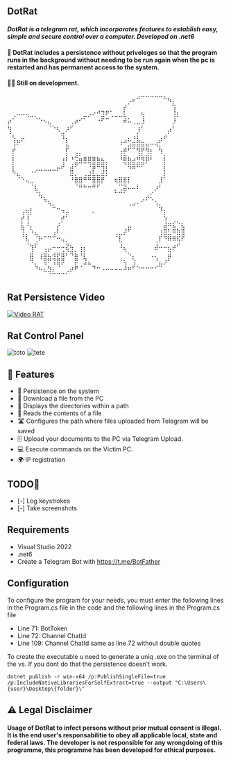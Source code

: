 ## DotRat

#### <i>DotRat is a telegram rat, which incorporates features to establish easy, simple and secure control over a computer. Developed on .net6</i>

#### <p>🔐 DotRat includes a persistence without priveleges so that the program runs in the background without needing to be run again when the pc is restarted and has permanent access to the system.</p>

#### <p>👨‍💻 Still on development.</p>
⠀⠀⠀⠀⠀⠀⠀⠀⠀⠀⠀⠀⠀⠀⠀⠀⠀⠀⠀⠀⠀⠀⠀⠀⠀⠀⠀⢀⡤⠚⠉⠉⠉⠉⠉⠓⢦⡀⠀⠀
⠀⠀⠀⠀⠀⠀⠀⠀⠀⠀⠀⠀⠀⠀⠀⠀⠀⠀⠀⠀⠀⠀⠀⠀⠀⠀⡴⠁⠀⠀⠀⠀⠀⠀⠀⠀⠀⢳⠀⠀
⠀⢀⠤⠤⢤⣀⡀⠀⠀⠀⠀⠀⠀⠀⠀⠀⠀⣀⡠⠔⠚⣹⠟⢁⣀⣀⣇⠀⠀⠀⢦⠀⠀⠀⠀⠀⠀⢸⡆⠀
⡴⠁⠀⠀⠀⠀⠈⠑⠢⣄⠀⠀⠀⠀⢀⡴⠊⠁⠀⠀⠐⠋⠉⠀⠀⠀⠾⠥⢀⣀⣸⠀⠀⠀⠀⠀⠀⡸⠀⠀
⢳⠀⠀⠀⠀⠀⠀⠀⠀⠈⠑⢆⠀⡰⠋⠀⠀⠀⠀⠀⠀⠀⠀⠀⠀⠀⠀⠀⠀⢰⠃⠀⠀⠀⠀⠀⣠⠃⠀⠀
⠈⢆⠀⣀⠀⠀⠀⠀⠀⠀⠀⠀⢻⡀⠀⠀⠀⠀⠀⠀⠀⠀⠀⠀⠀⠀⠀⡀⢠⡇⠀⠀⠀⠀⢀⡴⠁⠀⠀⠀
⠀⢸⠟⠁⠀⠀⠀⠀⠀⠀⠀⠀⠀⣇⠀⠀⠀⠀⠀⠀⠀⠀⠀⠀⠀⠰⠚⣩⣶⣿⣶⣤⠤⢴⡋⠀⠀⠀⠀⠀
⠀⡞⠀⠀⠀⠀⠀⠀⠀⠀⠀⠀⠀⡏⠀⢀⡀⠀⠀⠀⠀⠀⠀⠀⠀⢠⡾⠋⠉⢻⡟⢻⡆⠀⢳⠀⠀⠀⠀⠀
⠀⡇⠀⠀⠀⠀⠀⠀⠀⠀⠀⠀⢠⡇⠰⢚⣥⣶⣶⣶⣦⣄⠀⠀⠀⠸⣿⣦⣠⠾⢷⣿⠇⠀⠀⡇⠀⠀⠀⠀
⠀⡇⠀⠀⠀⠀⠀⠀⠀⠀⠀⣀⡼⠀⣰⠟⠉⠉⠹⣿⠿⢿⡇⠀⠀⠀⠙⢿⣿⠿⠟⠁⠀⠀⠀⡇⠀⠀⠀⠀
⠀⠳⣄⠀⠀⠐⠊⠉⠉⠉⠉⠁⠀⠀⣿⡀⠀⢀⣰⣇⣀⣼⡇⠀⠀⠀⠀⠀⠀⠀⠀⠀⠀⠀⠀⡇⠀⠀⠀⠀
⠀⠀⠈⠑⢤⣀⠀⠀⠀⠀⠀⠀⠀⠀⠘⣿⣿⠛⠛⣿⣿⡟⠀⠀⢶⣿⣿⡇⠀⠀⠀⠀⠀⠀⣸⠁⠀⠀⠀⠀
⠀⠀⠀⠀⠀⠈⣇⠀⠀⠀⠀⠀⠀⠀⠀⠈⠛⠓⠒⠛⠋⠀⠀⠀⡀⢉⣽⠤⠤⠇⠀⠀⠀⡰⠃⠀⠀⠀⠀⠀
⠀⠀⠀⠀⠀⠀⠈⢧⡀⠀⠀⠀⠀⠀⠀⠀⠀⠀⠀⠀⠀⠀⠀⠀⠉⠉⠁⠀⠀⠀⠀⣠⡊⠀⠀⠀⠀⠀⠀⠀
⠀⠀⠀⠀⠀⠀⠀⠀⠙⢦⡀⠀⠀⠀⠀⠀⠀⠀⠀⠀⠀⠀⠀⠀⠀⠀⠀⢀⣠⠄⠊⠁⠈⢢⡀⠀⠀⠀⠀⠀
⠀⠀⠀⢀⣤⡆⠀⠀⠀⠀⠉⠒⢤⣀⠀⠀⠀⠀⠀⡀⠀⠀⠀⠀⠀⠀⠀⠀⠀⠀⠀⠀⠀⠀⠹⡄⠀⠀⠀⠀
⠀⠀⠀⡼⢸⠁⠀⠀⠀⠀⠀⠀⡴⠃⠀⠀⠀⠀⠀⠀⠀⠀⠀⠀⠀⠀⠀⠀⠀⠀⠀⠀⠀⠀⠀⢣⠀⠀⠀⠀
⠀⠀⠀⣇⠸⡀⠀⠀⠀⠀⠀⡰⠁⠀⠀⠀⠀⠀⠀⠀⠀⠀⠀⠀⠀⠀⠀⣀⠀⠀⠀⠀⠀⠀⠀⣼⠶⣎⠑⣆
⠀⠀⠀⢹⡀⠱⣄⠀⠀⠀⢠⠇⠀⠀⠀⠀⠀⠀⠀⠀⠀⠀⠀⠀⢀⣀⡼⠋⠀⠀⠀⠀⠀⠀⢰⣿⣃⠿⣷⣿
⠀⠀⠀⠈⢧⠀⢈⠗⠉⠉⠉⠒⢤⡀⠀⠀⠀⠀⠀⠀⠀⠀⠀⠀⠈⣇⠀⠀⠀⠀⠀⠀⠀⢀⡏⠙⠿⠿⢯⠏
⠀⠀⠀⠀⠈⢳⠏⠀⢀⣀⠤⠤⠤⣝⢦⠀⢠⡄⠀⠀⠀⠀⠀⠀⠀⠸⣄⠀⠀⠀⠀⠀⠀⣼⠤⠤⣄⡴⠋⠀
⠀⠀⠀⠀⠀⣾⠀⢠⣾⣅⢴⡶⣾⠎⠻⣧⠸⡇⠀⠀⠀⠀⠀⠀⠀⠀⠈⠢⡀⠀⠀⠀⢀⡀⠀⠀⣽⠀⠀⠀
⠀⠀⠀⠀⠀⠻⡀⠈⢿⠟⢹⣿⡿⠀⠀⡿⠀⣹⣄⠀⠀⠀⠀⠀⠀⠐⢦⠀⢱⠀⠀⠀⠀⠘⣄⡰⠃⠀⠀⠀
⠀⠀⠀⠀⠀⠀⠙⠦⣄⣳⡄⠈⠀⢀⡴⠟⠈⠀⠀⠙⠒⠠⠤⠤⠤⠤⠼⠶⠋⠑⠒⠒⠒⠊⠉⠀⠀⠀⠀⠀
⠀⠀⠀⠀⠀⠀⠀⠀⠀⠈⠉⠉⠉⠁⠀⠀⠀⠀⠀⠀⠀⠀⠀⠀⠀⠀⠀⠀⠀⠀⠀⠀⠀⠀⠀⠀⠀⠀⠀⠀

## Rat Persistence Video 

[![Video RAT](https://images.assetsdelivery.com/compings_v2/4zevar/4zevar1509/4zevar150900035.jpg)](https://streamable.com/vaye57)

## Rat Control Panel 
![toto](https://i.imgur.com/y0bGQEM.png) ![tete](https://i.imgur.com/igLrhtP.png)

## 📌 Features

- 🔐 Persistence on the system 
- 📩 Download a file from the PC
- 📁 Displays the directories within a path
- 📖 Reads the contents of a file
- 🛣️ Configures the path where files uploaded from Telegram will be saved
- 🗄️ Upload your documents to the PC via Telegram Upload.
- 💻 Execute commands on the Victim PC.
- 🌍 IP registration

## TODO📝

- [-] Log keystrokes
- [-] Take screenshots

## Requirements

- Visual Studio 2022
- .net6
- Create a Telegram Bot with https://t.me/BotFather

## Configuration

To configure the program for your needs, you must enter the following lines in the Program.cs file in the code and the following lines in the Program.cs file

- Line 71: BotToken 
- Line 72: Channel ChatId
- Line 109: Channel ChatId same as line 72 without double quotes

To create the executable u need to generate a uniq .exe on the terminal of the vs. If you dont do that the persistence doesn't work.

```dotnet publish -r win-x64 /p:PublishSingleFile=true /p:IncludeNativeLibrariesForSelfExtract=true --output "C:\Users\{user}\Desktop\{folder}\"```


## ⚠️ Legal Disclaimer
#### <p>Usage of DotRat to infect persons without prior mutual consent is illegal. It is the end user's responsabilitie to obey all applicable local, state and federal laws. The developer is not responsible for any wrongdoing of this programme, this programme has been developed for ethical purposes. </p>
